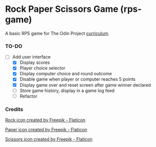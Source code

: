 # Rock Paper Scissors Game (rps-game)

A basic RPS game for The Odin Project [curriculum](https://www.theodinproject.com/paths/foundations/courses/foundations/lessons/rock-paper-scissors).


### TO-DO

- [ ] Add user interface
  - [x] Display scores
  - [x] Player choice selector
  - [x] Display computer choice and round outcome
  - [x] Disable game when player or computer reaches 5 points
  - [x] Display game over and reset screen after game winner declared
  - [ ] Store game history, display in a game log feed
  - [ ] Refactor
 
### Credits

[Rock icon created by Freepik - Flaticon](https://www.flaticon.com/free-icons/rock)

[Paper icon created by Freepik - Flaticon](https://www.flaticon.com/free-icons/paper)

[Scissors icon created by Freepik - Flaticon](https://www.flaticon.com/free-icons/scissors)